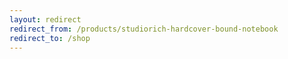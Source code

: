 ```yaml
---
layout: redirect
redirect_from: /products/studiorich-hardcover-bound-notebook
redirect_to: /shop
---
```


